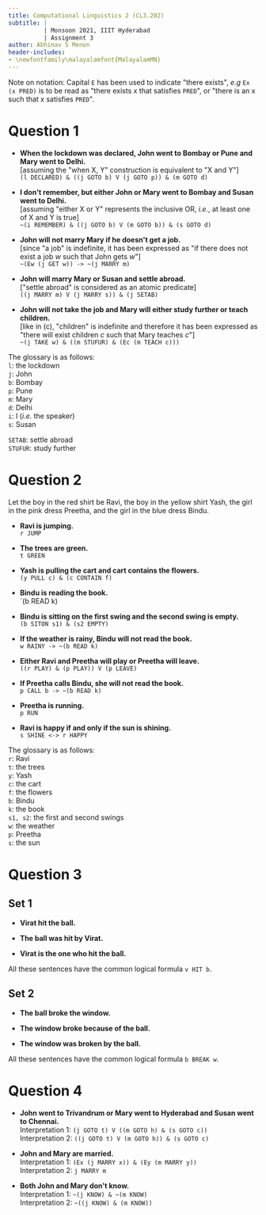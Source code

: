 ```yaml
---
title: Computational Linguistics 2 (CL3.202)
subtitle: |
          | Monsoon 2021, IIIT Hyderabad
          | Assignment 3
author: Abhinav S Menon
header-includes:
- \newfontfamily\malayalamfont{MalayalamMN}
---
```


Note on notation: Capital `E` has been used to indicate "there exists", *e.g* `Ex (x PRED)` is to be read as "there exists x that satisfies `PRED`", or "there is an x such that x satisfies `PRED`".

# Question 1
* **When the lockdown was declared, John went to Bombay or Pune and Mary went to Delhi.**  
    [assuming the "when X, Y" construction is equivalent to "X and Y"]  
    `(l DECLARED) & ((j GOTO b) V (j GOTO p)) & (m GOTO d)`

* **I don't remember, but either John or Mary went to Bombay and Susan went to Delhi.**  
    [assuming "either X or Y" represents the inclusive OR, *i.e.*, at least one of X and Y is true]  
    `~(i REMEMBER) & ((j GOTO b) V (m GOTO b)) & (s GOTO d)`

* **John will not marry Mary if he doesn't get a job.**  
    [since "a job" is indefinite, it has been expressed as "if there does not exist a job $w$ such that John gets $w$"]  
    `~(Ew (j GET w)) -> ~(j MARRY m)`

* **John will marry Mary or Susan and settle abroad.**  
    ["settle abroad" is considered as an atomic predicate]  
    `((j MARRY m) V (j MARRY s)) & (j SETAB)`

* **John will not take the job and Mary will either study further or teach children.**  
    [like in (c), "children" is indefinite and therefore it has been expressed as "there will exist children $c$ such that Mary teaches $c$"]  
    `~(j TAKE w) & ((m STUFUR) & (Ec (m TEACH c)))`

The glossary is as follows:  
`l`: the lockdown  
`j`: John  
`b`: Bombay  
`p`: Pune  
`m`: Mary  
`d`: Delhi  
`i`: I (*i.e.* the speaker)  
`s`: Susan  

`SETAB`: settle abroad  
`STUFUR`: study further

# Question 2
Let the boy in the red shirt be Ravi, the boy in the yellow shirt Yash, the girl in the pink dress Preetha, and the girl in the blue dress Bindu.  

* **Ravi is jumping.**  
    `r JUMP`

* **The trees are green.**  
    `t GREEN`

* **Yash is pulling the cart and cart contains the flowers.**  
    `(y PULL c) & (c CONTAIN f)`

* **Bindu is reading the book.**  
    `(b READ k)

* **Bindu is sitting on the first swing and the second swing is empty.**  
    `(b SITON s1) & (s2 EMPTY)`

* **If the weather is rainy, Bindu will not read the book.**  
    `w RAINY -> ~(b READ k)`

* **Either Ravi and Preetha will play or Preetha will leave.**  
    `((r PLAY) & (p PLAY)) V (p LEAVE)`

* **If Preetha calls Bindu, she will not read the book.**  
    `p CALL b -> ~(b READ k)`

* **Preetha is running.**  
    `p RUN`  

* **Ravi is happy if and only if the sun is shining.**  
    `s SHINE <-> r HAPPY`


The glossary is as follows:  
`r`: Ravi  
`t`: the trees  
`y`: Yash  
`c`: the cart  
`f`: the flowers  
`b`: Bindu  
`k`: the book  
`s1, s2`: the first and second swings  
`w`: the weather  
`p`: Preetha  
`s`: the sun

# Question 3
## Set 1
* **Virat hit the ball.**

* **The ball was hit by Virat.**

* **Virat is the one who hit the ball.**

All these sentences have the common logical formula `v HIT b`.

## Set 2
* **The ball broke the window.**

* **The window broke because of the ball.**

* **The window was broken by the ball.**

All these sentences have the common logical formula `b BREAK w`.

# Question 4
* **John went to Trivandrum or Mary went to Hyderabad and Susan went to Chennai.**  
    Interpretation 1: `(j GOTO t) V ((m GOTO h) & (s GOTO c))`  
    Interpretation 2: `((j GOTO t) V (m GOTO h)) & (s GOTO c)`

* **John and Mary are married.**  
    Interpretation 1: `(Ex (j MARRY x)) & (Ey (m MARRY y))`  
    Interpretation 2: `j MARRY m`

* **Both John and Mary don't know.**  
    Interpretation 1: `~(j KNOW) & ~(m KNOW)`  
    Interpretation 2: `~((j KNOW) & (m KNOW))`
